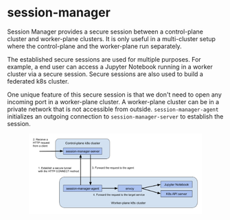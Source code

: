 # session-manager
Session Manager provides a secure session between a control-plane cluster and worker-plane clusters. It is only useful in a multi-cluster setup where the control-plane and the worker-plane run separately.

The established secure sessions are used for multiple purposes. For example, a end user can access a Jupyter Notebook running in a worker cluster via a secure session.
Secure sessions are also used to build a federated k8s cluster.

One unique feature of this secure session is that we don't need to
open any incoming port in a worker-plane cluster.  A worker-plane
cluster can be in a private network that is not accessible from
outside. `session-manager-agent` initializes an outgoing connection to
`session-manager-server` to establish the session.

<p align="center">
  <img src="./docs/development/architecture.png" width=80%>
</p>

